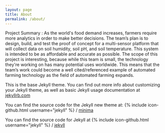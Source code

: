 ```yaml
---
layout: page
title: About
permalink: /about/
---
```

Project Summary :
As the world's food demand increases, farmers require more analytics in order to make better decisions. The team’s plan is to design, build, and test the proof of concept for a multi-sensor platform that will collect data on soil humidity, soil pH, and soil temperature. This system is intended to be as affordable and accurate as possible. The scope of this project is interesting, because while this team is small, the technology they're working on has many potential uses worldwide. This means that the team’s work could become a well cited/referenced example of automated farming technology as the field of automated farming expands. 



This is the base Jekyll theme. You can find out more info about customizing your Jekyll theme, as well as basic Jekyll usage documentation at [jekyllrb.com](http://jekyllrb.com/)

You can find the source code for the Jekyll new theme at:
{% include icon-github.html username="jekyll" %} /
[minima](https://github.com/jekyll/minima)

You can find the source code for Jekyll at
{% include icon-github.html username="jekyll" %} /
[jekyll](https://github.com/jekyll/jekyll)
